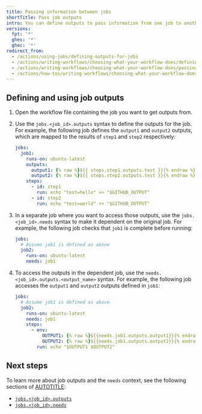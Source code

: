```yaml
---
title: Passing information between jobs
shortTitle: Pass job outputs
intro: You can define outputs to pass information from one job to another.
versions:
  fpt: '*'
  ghes: '*'
  ghec: '*'
redirect_from:
  - /actions/using-jobs/defining-outputs-for-jobs
  - /actions/writing-workflows/choosing-what-your-workflow-does/defining-outputs-for-jobs
  - /actions/writing-workflows/choosing-what-your-workflow-does/passing-information-between-jobs
  - /actions/how-tos/writing-workflows/choosing-what-your-workflow-does/passing-information-between-jobs
---
```


## Defining and using job outputs

1. Open the workflow file containing the job you want to get outputs from.
1. Use the `jobs.<job_id>.outputs` syntax to define the outputs for the job. For example, the following job defines the `output1` and `output2` outputs, which are mapped to the results of `step1` and `step2` respectively:

   ```yaml
   jobs:
     job1:
       runs-on: ubuntu-latest
       outputs:
         output1: {% raw %}${{ steps.step1.outputs.test }}{% endraw %}
         output2: {% raw %}${{ steps.step2.outputs.test }}{% endraw %}
       steps:
         - id: step1
           run: echo "test=hello" >> "$GITHUB_OUTPUT"
         - id: step2
           run: echo "test=world" >> "$GITHUB_OUTPUT"
   ```

1. In a separate job where you want to access those outputs, use the `jobs.<job_id>.needs` syntax to make it dependent on the original job. For example, the following job checks that `job1` is complete before running:

    ```yaml
    jobs:
      # Assume job1 is defined as above
      job2:
        runs-on: ubuntu-latest
        needs: job1
    ```

1. To access the outputs in the dependent job, use the `needs.<job_id>.outputs.<output_name>` syntax. For example, the following job accesses the `output1` and `output2` outputs defined in `job1`:

    ```yaml
    jobs:
      # Assume job1 is defined as above
      job2:
        runs-on: ubuntu-latest
        needs: job1
        steps:
          - env:
              OUTPUT1: {% raw %}${{needs.job1.outputs.output1}}{% endraw %}
              OUTPUT2: {% raw %}${{needs.job1.outputs.output2}}{% endraw %}
            run: echo "$OUTPUT1 $OUTPUT2"
    ```

## Next steps

To learn more about job outputs and the `needs` context, see the following sections of [AUTOTITLE](/actions/reference/workflow-syntax-for-github-actions#jobsjob_idoutputs):
* [`jobs.<job_id>.outputs`](/actions/reference/workflow-syntax-for-github-actions#jobsjob_idoutputs)
* [`jobs.<job_id>.needs`](/actions/reference/workflow-syntax-for-github-actions#jobsjob_idneeds)
